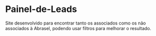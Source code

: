 # Painel-de-Leads
Site desenvolvido para encontrar tanto os associados como os não associados à Abrasel, podendo usar filtros para melhorar o resultado.
